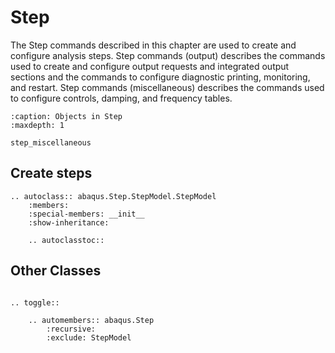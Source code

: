 # Step

The Step commands described in this chapter are used to create and configure analysis steps. Step commands (output) describes the commands used to create and configure output requests and integrated output sections and the commands to configure diagnostic printing, monitoring, and restart. Step commands (miscellaneous) describes the commands used to configure controls, damping, and frequency tables.

```{toctree}
:caption: Objects in Step
:maxdepth: 1

step_miscellaneous
```

## Create steps

```{eval-rst}
.. autoclass:: abaqus.Step.StepModel.StepModel
    :members:
    :special-members: __init__
    :show-inheritance:

    .. autoclasstoc::
```

## Other Classes

```{eval-rst}

.. toggle::

    .. automembers:: abaqus.Step
        :recursive:
        :exclude: StepModel
```
